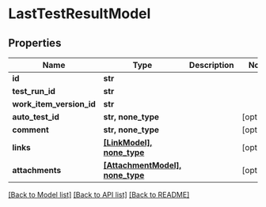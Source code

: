 # LastTestResultModel


## Properties
Name | Type | Description | Notes
------------ | ------------- | ------------- | -------------
**id** | **str** |  | 
**test_run_id** | **str** |  | 
**work_item_version_id** | **str** |  | 
**auto_test_id** | **str, none_type** |  | [optional] 
**comment** | **str, none_type** |  | [optional] 
**links** | [**[LinkModel], none_type**](LinkModel.md) |  | [optional] 
**attachments** | [**[AttachmentModel], none_type**](AttachmentModel.md) |  | [optional] 

[[Back to Model list]](../README.md#documentation-for-models) [[Back to API list]](../README.md#documentation-for-api-endpoints) [[Back to README]](../README.md)


